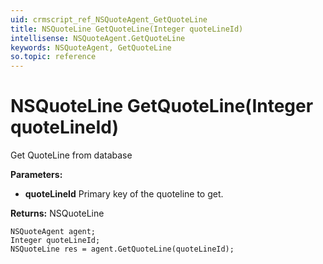 ```yaml
---
uid: crmscript_ref_NSQuoteAgent_GetQuoteLine
title: NSQuoteLine GetQuoteLine(Integer quoteLineId)
intellisense: NSQuoteAgent.GetQuoteLine
keywords: NSQuoteAgent, GetQuoteLine
so.topic: reference
---
```


# NSQuoteLine GetQuoteLine(Integer quoteLineId)

Get QuoteLine from database

**Parameters:**
 - **quoteLineId** Primary key of the quoteline to get.

**Returns:** NSQuoteLine

```crmscript
NSQuoteAgent agent;
Integer quoteLineId;
NSQuoteLine res = agent.GetQuoteLine(quoteLineId);
```

